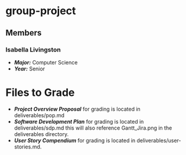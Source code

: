 # group-project

## Members

### Isabella Livingston
- ***Major:*** Computer Science
- ***Year:*** Senior

# Files to Grade
- ***Project Overview Proposal*** for grading is located in deliverables/pop.md 
- ***Software Development Plan*** for grading is located in deliverables/sdp.md this will also reference Gantt_Jira.png in the deliverables directory.
- ***User Story Compendium*** for grading is located in deliverables/user-stories.md.
